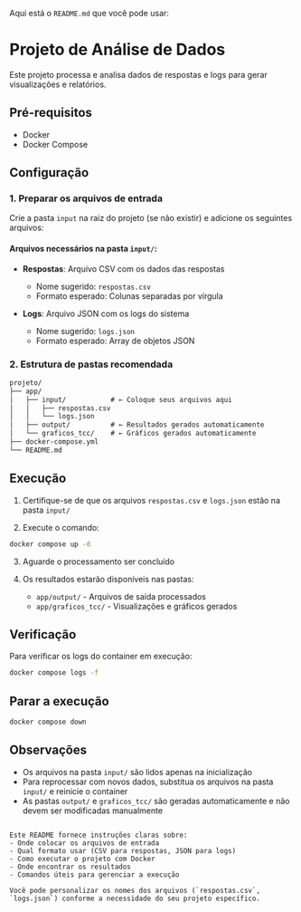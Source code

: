 Aqui está o `README.md` que você pode usar:

# Projeto de Análise de Dados

Este projeto processa e analisa dados de respostas e logs para gerar visualizações e relatórios.

## Pré-requisitos

- Docker
- Docker Compose

## Configuração

### 1. Preparar os arquivos de entrada

Crie a pasta `input` na raiz do projeto (se não existir) e adicione os seguintes arquivos:

#### Arquivos necessários na pasta `input/`:

- **Respostas**: Arquivo CSV com os dados das respostas
  - Nome sugerido: `respostas.csv`
  - Formato esperado: Colunas separadas por vírgula

- **Logs**: Arquivo JSON com os logs do sistema
  - Nome sugerido: `logs.json`
  - Formato esperado: Array de objetos JSON

### 2. Estrutura de pastas recomendada

```markdown
projeto/
├── app/
│   ├── input/           # ← Coloque seus arquivos aqui
│   │   ├── respostas.csv
│   │   └── logs.json
│   ├── output/          # ← Resultados gerados automaticamente
│   └── graficos_tcc/    # ← Gráficos gerados automaticamente
├── docker-compose.yml
└── README.md
```

## Execução

1. Certifique-se de que os arquivos `respostas.csv` e `logs.json` estão na pasta `input/`

2. Execute o comando:

```bash
docker compose up -d
```

3. Aguarde o processamento ser concluído

4. Os resultados estarão disponíveis nas pastas:
   - `app/output/` - Arquivos de saída processados
   - `app/graficos_tcc/` - Visualizações e gráficos gerados

## Verificação

Para verificar os logs do container em execução:

```bash
docker compose logs -f
```

## Parar a execução

```bash
docker compose down
```

## Observações

- Os arquivos na pasta `input/` são lidos apenas na inicialização
- Para reprocessar com novos dados, substitua os arquivos na pasta `input/` e reinicie o container
- As pastas `output/` e `graficos_tcc/` são geradas automaticamente e não devem ser modificadas manualmente
```

Este README fornece instruções claras sobre:
- Onde colocar os arquivos de entrada
- Qual formato usar (CSV para respostas, JSON para logs)
- Como executar o projeto com Docker
- Onde encontrar os resultados
- Comandos úteis para gerenciar a execução

Você pode personalizar os nomes dos arquivos (`respostas.csv`, `logs.json`) conforme a necessidade do seu projeto específico.